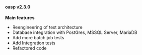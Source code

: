 #### oasp v2.3.0

**Main features**

- Reengineering of test architecture
- Database integration with PostGres, MSSQL Server, MariaDB
- Add more batch job tests
- Add Integration tests
- Refactored code
